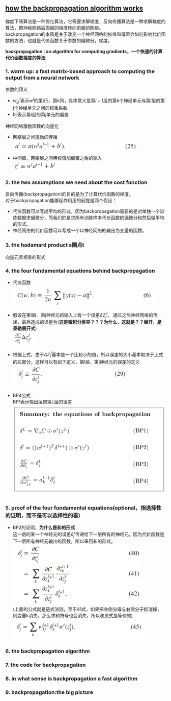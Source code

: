 [how the backpropagation algorithm works](http://neuralnetworksanddeeplearning.com/chap2.html)
-------
梯度下降算法是一种优化算法，它需要求解梯度，反向传播算法是一种求解梯度的算法，把神经网络后面层的梯度传向前面的网络。  
backpropagation的本质是关于改变一个神经网络的权值和偏置会如何影响代价函数的方法，也就是代价函数关于参数的偏微分，梯度。  

**backpropagation : an algorithm for computing gradients，一个快速的计算代价函数梯度的算法**

### 1. warm up: a fast matrix-based approach to computing the output from a neural network 
参数的顶义  
- $w_{jk}^l$表示$w^l$的第j行、第k列，具体意义是第$l-1$层的第k个神经单元与第$l$层的第j个神经单元之间的权重系数  
- $b_j^l$表示第$l$层的第j单元的偏置   

神经网络激励函数的向量化
- 网络层之间激励的传播  
![math25](../image/math25.png)  
- 中间值，网络层之间用权值加偏置之后的输入  
![math251](../image/math251.png)
### 2. the two assumptions we need about the cost function
反向传播(backpropagation)的目的是为了计算代价函数的梯度。  
对于backpropagation能够起作用用的前提是两个假设：
- 代价函数可以写成平均的形式，因为backpropagation需要的是对单独一个训练数据求偏微分，而我们的是求所有训练样本代价函数的偏微分和然后做平均的形式。
- 神经网络的代价函数可以写成一个以神经网络的输出为变量的函数。

### 3. the hadamard product  s圈点t
向量元素相乘的形式
### 4. the four fundamental equations behind backpropagation

- 代价函数  
![math6](../image/math6.png)  

- 假设在第l层、第j神经元的输入上有一个误差$\Delta Z^{l}_j$， 通过之后神经网络的传递，最后造成的误差为(**这是微积分推导？？？为什么，这就是？？展开，是泰勒展开式**)  
![matherror](../image/matherror.png)
- 根据上式，由于$\Delta Z^{l}_j$基本是一个比较小的值，所以误差的大小基本取决于上式的左部分，这样可以有如下定义，第l层、第j神经元的误差的定义  
![math29](../image/math29.png)
- BP4公式  
BP1表示输出层即第L层的误差  
![bp4summary](../image/bp4summary.png)

### 5. proof of the four fundamental equations(optional，指选择性的证明，而不是可以选择性的看)
- BP2的证明，**为什么是和的形式**  
这一层的某一个神经元的误差$\delta_j^l$传递给下一层所有的神经元，因为代价函数是下一层所有神经元输出的函数，所以采用和的形式。    
![math41](../image/math41.png)  
(上面的公式就是链式法则，至于41式，如果把左侧分母与右侧分子抵消掉，则变量k消失，那么求和符号也会消失，所以和原式是等价的)  
![math45](../image/math45.png)

### 6. the backpropagation algorithm
### 7. the code for backpropagation
### 8. in what sense is backpropagation a fast algorithm
### 9. backpropagation:the big picture

